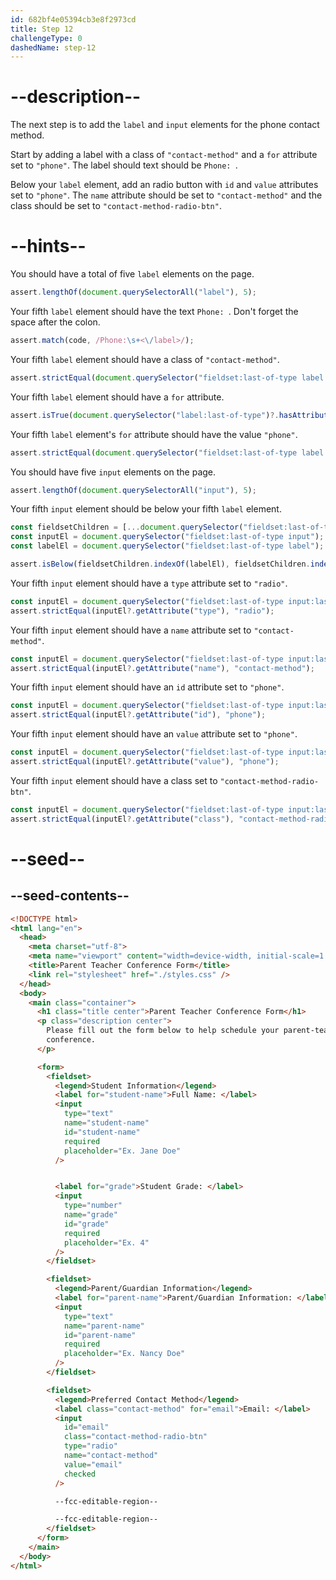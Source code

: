 ```yaml
---
id: 682bf4e05394cb3e8f2973cd
title: Step 12
challengeType: 0
dashedName: step-12
---
```


# --description--

The next step is to add the `label` and `input` elements for the phone contact method.

Start by adding a label with a class of `"contact-method"` and a `for` attribute set to `"phone"`. The label should text should be `Phone: `.

Below your `label` element, add an radio button with `id` and `value` attributes set to `"phone"`. The `name` attribute should be set to `"contact-method"` and the class should be set to `"contact-method-radio-btn"`. 

# --hints--

You should have a total of five `label` elements on the page.

```js
assert.lengthOf(document.querySelectorAll("label"), 5);
```

Your fifth `label` element should have the text `Phone: `. Don't forget the space after the colon.

```js
assert.match(code, /Phone:\s+<\/label>/);
```

Your fifth `label` element should have a class of `"contact-method"`.

```js
assert.strictEqual(document.querySelector("fieldset:last-of-type label:last-of-type")?.getAttribute("class"), "contact-method");
```

Your fifth `label` element should have a `for` attribute.

```js
assert.isTrue(document.querySelector("label:last-of-type")?.hasAttribute("for"));
```

Your fifth `label` element's `for` attribute should have the value `"phone"`.

```js
assert.strictEqual(document.querySelector("fieldset:last-of-type label:last-of-type")?.getAttribute("for"), "phone");
```

You should have five `input` elements on the page.

```js
assert.lengthOf(document.querySelectorAll("input"), 5);
```

Your fifth `input` element should be below your fifth `label` element.

```js
const fieldsetChildren = [...document.querySelector("fieldset:last-of-type")?.children];
const inputEl = document.querySelector("fieldset:last-of-type input");
const labelEl = document.querySelector("fieldset:last-of-type label");

assert.isBelow(fieldsetChildren.indexOf(labelEl), fieldsetChildren.indexOf(inputEl));
```

Your fifth `input` element should have a `type` attribute set to `"radio"`.

```js
const inputEl = document.querySelector("fieldset:last-of-type input:last-of-type");
assert.strictEqual(inputEl?.getAttribute("type"), "radio");
```

Your fifth `input` element should have a `name` attribute set to `"contact-method"`.

```js
const inputEl = document.querySelector("fieldset:last-of-type input:last-of-type");
assert.strictEqual(inputEl?.getAttribute("name"), "contact-method");
```

Your fifth `input` element should have an `id` attribute set to `"phone"`.

```js
const inputEl = document.querySelector("fieldset:last-of-type input:last-of-type");
assert.strictEqual(inputEl?.getAttribute("id"), "phone");
```

Your fifth `input` element should have an `value` attribute set to `"phone"`.

```js
const inputEl = document.querySelector("fieldset:last-of-type input:last-of-type");
assert.strictEqual(inputEl?.getAttribute("value"), "phone");
```

Your fifth `input` element should have a class set to `"contact-method-radio-btn"`.

```js
const inputEl = document.querySelector("fieldset:last-of-type input:last-of-type");
assert.strictEqual(inputEl?.getAttribute("class"), "contact-method-radio-btn");
```

# --seed--

## --seed-contents--

```html
<!DOCTYPE html>
<html lang="en">
  <head>
    <meta charset="utf-8">
    <meta name="viewport" content="width=device-width, initial-scale=1.0">
    <title>Parent Teacher Conference Form</title>
    <link rel="stylesheet" href="./styles.css" />
  </head>
  <body>
    <main class="container">
      <h1 class="title center">Parent Teacher Conference Form</h1>
      <p class="description center">
        Please fill out the form below to help schedule your parent-teacher
        conference.
      </p>

      <form>
        <fieldset>
          <legend>Student Information</legend>
          <label for="student-name">Full Name: </label>
          <input
            type="text"
            name="student-name"
            id="student-name"
            required
            placeholder="Ex. Jane Doe"
          />


          <label for="grade">Student Grade: </label>
          <input
            type="number"
            name="grade"
            id="grade"
            required
            placeholder="Ex. 4"
          />
        </fieldset>

        <fieldset>
          <legend>Parent/Guardian Information</legend>
          <label for="parent-name">Parent/Guardian Information: </label>
          <input
            type="text"
            name="parent-name"
            id="parent-name"
            required
            placeholder="Ex. Nancy Doe"
          />
        </fieldset>

        <fieldset>
          <legend>Preferred Contact Method</legend>
          <label class="contact-method" for="email">Email: </label>
          <input
            id="email"
            class="contact-method-radio-btn"
            type="radio"
            name="contact-method"
            value="email"
            checked
          />

          --fcc-editable-region--

          --fcc-editable-region--
        </fieldset>
      </form>
    </main>
  </body>
</html>
```

```css
```
